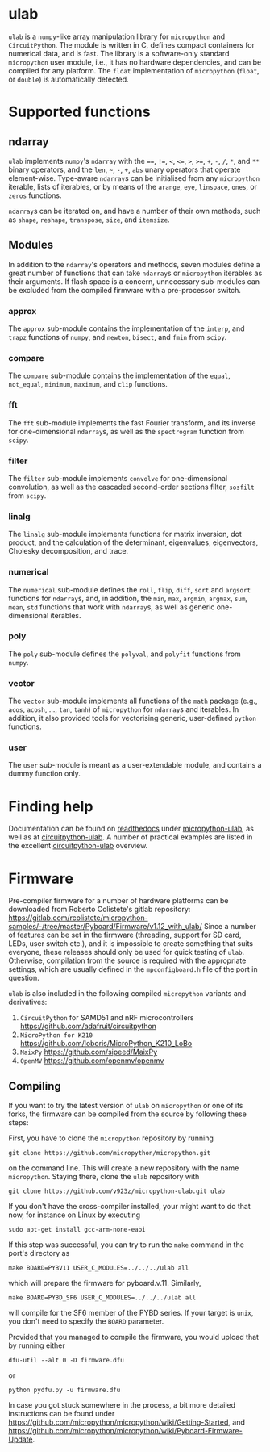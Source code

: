# ulab

`ulab` is a `numpy`-like array manipulation library for `micropython` and `CircuitPython`.
The module is written in C, defines compact containers for numerical
data, and is fast. The library is a software-only standard `micropython` user module,
i.e., it has no hardware dependencies, and can be compiled for any platform. 
The `float` implementation of `micropython` (`float`, or `double`) is automatically detected.

# Supported functions


## ndarray

`ulab` implements `numpy`'s `ndarray` with the `==`, `!=`, `<`, `<=`, `>`, `>=`, `+`, `-`, `/`, `*`, and `**` binary 
operators, and the `len`, `~`, `-`, `+`, `abs` unary operators that operate element-wise. Type-aware `ndarray`s can 
be initialised from any `micropython` iterable, lists of iterables, or by means of the `arange`, `eye`, `linspace`, 
`ones`, or `zeros`  functions. 

`ndarray`s can be iterated on, and have a number of their own methods, such as `shape`, `reshape`, `transpose`, `size`, and `itemsize`.

## Modules

In addition to the `ndarray`'s operators and methods, seven modules define a great number of functions that can 
take `ndarray`s or `micropython` iterables as their arguments. If flash space is a concern, unnecessary sub-modules 
can be excluded from the compiled firmware with a pre-processor switch. 

### approx

The `approx` sub-module contains the implementation of the `interp`, and `trapz` functions of `numpy`, and `newton`, `bisect`, 
and `fmin` from `scipy`.

### compare

The `compare` sub-module contains the implementation of the `equal`, `not_equal`, `minimum`, `maximum`, and `clip` functions.

### fft

The `fft` sub-module implements the fast Fourier transform, and its inverse for one-dimensional `ndarray`s, 
as well as the `spectrogram` function from `scipy`.

### filter

The `filter` sub-module implements `convolve` for one-dimensional convolution,
as well as the cascaded second-order sections filter, `sosfilt` from `scipy`.

### linalg

The `linalg` sub-module implements functions for matrix inversion, dot product, and the calculation of the 
determinant, eigenvalues, eigenvectors, Cholesky decomposition, and trace. 

### numerical

The `numerical` sub-module defines the `roll`, `flip`, `diff`, `sort` and `argsort` functions for `ndarray`s, and, 
in addition, the `min`, `max`, `argmin`, `argmax`, `sum`, `mean`, `std` functions that work with `ndarray`s, as 
well as generic one-dimensional iterables.

### poly

The `poly` sub-module defines the `polyval`, and `polyfit` functions from `numpy`.

### vector

The `vector` sub-module implements all functions of the `math` package (e.g., `acos`, `acosh`, ..., `tan`, `tanh`) 
of `micropython` for `ndarray`s and iterables. In addition, it also provided tools for vectorising generic, 
user-defined `python` functions. 

### user

The `user` sub-module is meant as a user-extendable module, and contains a dummy function only. 

# Finding help

Documentation can be found on [readthedocs](https://readthedocs.org/) under
[micropython-ulab](https://micropython-ulab.readthedocs.io/en/latest),
as well as at [circuitpython-ulab](https://circuitpython.readthedocs.io/en/latest/shared-bindings/ulab/__init__.html).
A number of practical examples are listed in the excellent
[circuitpython-ulab](https://learn.adafruit.com/ulab-crunch-numbers-fast-with-circuitpython/overview) overview.

# Firmware

Pre-compiler firmware for a number of hardware platforms can be downloaded from Roberto Colistete's 
gitlab repository: https://gitlab.com/rcolistete/micropython-samples/-/tree/master/Pyboard/Firmware/v1.12_with_ulab/ 
Since a number of features can be
set in the firmware (threading, support for SD card, LEDs, user switch etc.), and it is
impossible to create something that suits everyone, these releases should only be used for
quick testing of `ulab`. Otherwise, compilation from the source is required with
the appropriate settings, which are usually defined in the `mpconfigboard.h` file of the port
in question.

`ulab` is also included in the following compiled `micropython` variants and derivatives: 

1. `CircuitPython` for SAMD51 and nRF microcontrollers https://github.com/adafruit/circuitpython
1. `MicroPython for K210` https://github.com/loboris/MicroPython_K210_LoBo
1. `MaixPy` https://github.com/sipeed/MaixPy
1. `OpenMV` https://github.com/openmv/openmv

## Compiling

If you want to try the latest version of `ulab` on `micropython` or one of its forks, the firmware can be compiled 
from the source by following these steps:

First, you have to clone the `micropython` repository by running

```
git clone https://github.com/micropython/micropython.git
```
on the command line. This will create a new repository with the name `micropython`. Staying there, clone the `ulab` repository with 

```
git clone https://github.com/v923z/micropython-ulab.git ulab
```

If you don't have the cross-compiler installed, your might want to do that now, for instance on Linux by executing

```
sudo apt-get install gcc-arm-none-eabi
```

If this step was successful, you can try to run the `make` command in the port's directory as
```
make BOARD=PYBV11 USER_C_MODULES=../../../ulab all
```
which will prepare the firmware for pyboard.v.11. Similarly, 
```
make BOARD=PYBD_SF6 USER_C_MODULES=../../../ulab all
```
will compile for the SF6 member of the PYBD series. If your target is `unix`, you don't need to specify the `BOARD` parameter.

Provided that you managed to compile the firmware, you would upload that by running either
```
dfu-util --alt 0 -D firmware.dfu
```
or 
```
python pydfu.py -u firmware.dfu
```

In case you got stuck somewhere in the process, a bit more detailed instructions can be found under https://github.com/micropython/micropython/wiki/Getting-Started, and https://github.com/micropython/micropython/wiki/Pyboard-Firmware-Update.
